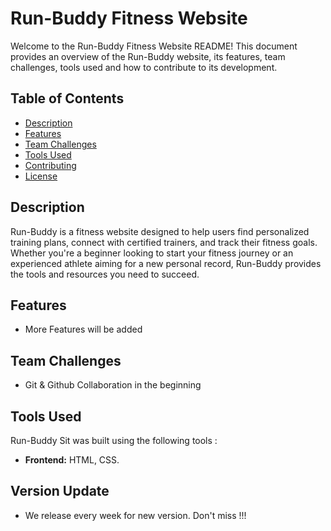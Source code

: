 # Run-Buddy Fitness Website

Welcome to the Run-Buddy Fitness Website README! This document provides an overview of the Run-Buddy website, its features, team challenges, tools used and how to contribute to its development.

## Table of Contents

- [Description](#description)
- [Features](#features)
- [Team Challenges](#team-challenges)
- [Tools Used](#tools-used)
- [Contributing](#contributing)
- [License](#license)

## Description

Run-Buddy is a fitness website designed to help users find personalized training plans, connect with certified trainers, and track their fitness goals. Whether you're a beginner looking to start your fitness journey or an experienced athlete aiming for a new personal record, Run-Buddy provides the tools and resources you need to succeed.

## Features

- More Features will be added

## Team Challenges

- Git & Github Collaboration in the beginning
  
## Tools Used

Run-Buddy Sit was built using the following tools :

- **Frontend:** HTML, CSS.

## Version Update
- We release every week for new version. Don't miss !!!
